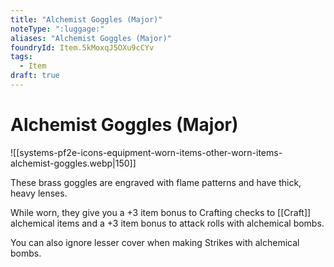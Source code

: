 ```yaml
---
title: "Alchemist Goggles (Major)"
noteType: ":luggage:"
aliases: "Alchemist Goggles (Major)"
foundryId: Item.5kMoxqJ5OXu9cCYv
tags:
  - Item
draft: true
---
```


# Alchemist Goggles (Major)
![[systems-pf2e-icons-equipment-worn-items-other-worn-items-alchemist-goggles.webp|150]]

These brass goggles are engraved with flame patterns and have thick, heavy lenses.

While worn, they give you a +3 item bonus to Crafting checks to [[Craft]] alchemical items and a +3 item bonus to attack rolls with alchemical bombs.

You can also ignore lesser cover when making Strikes with alchemical bombs.
